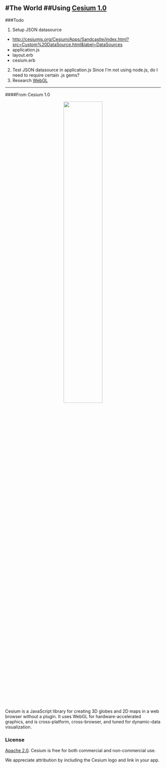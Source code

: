 #The World 
##Using [Cesium 1.0](http://cesiumjs.org/2013/04/12/Cesium-up-and-running/)
-----------------------------------------------------------------
###Todo
1. Setup JSON datasource 
  * http://cesiumjs.org/Cesium/Apps/Sandcastle/index.html?src=Custom%20DataSource.html&label=DataSources
  * application.js
  * layout.erb
  * cesium.erb
2. Test JSON datasource in application.js Since I'm not using node.js, do I need to require certain .js gems?
3. Research [WebGL](http://www.lighthouse3d.com/2013/07/webgl-importing-a-json-formatted-3d-model/)  
-----------------------------------------------------------------
####From Cesium 1.0

<p align="center">
<img src="https://github.com/AnalyticalGraphicsInc/cesium/wiki/logos/Cesium_Logo_Color.jpg" width="50%" />
</p>

Cesium is a JavaScript library for creating 3D globes and 2D maps in a web browser without a plugin. It uses WebGL for hardware-accelerated graphics, and is cross-platform, cross-browser, and tuned for dynamic-data visualization.

### License ###

[Apache 2.0](http://www.apache.org/licenses/LICENSE-2.0.html).  Cesium is free for both commercial and non-commercial use.

We appreciate attribution by including the Cesium logo and link in your app.
